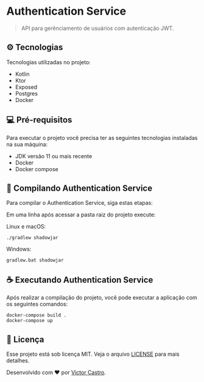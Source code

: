 # Authentication Service

> API para gerênciamento de usuários com autenticação JWT.

## ⚙️ Tecnologias

Tecnologias utilizadas no projeto:

- Kotlin
- Ktor
- Exposed
- Postgres
- Docker

## 💻 Pré-requisitos

Para executar o projeto você precisa ter as seguintes tecnologias instaladas na sua máquina:

- JDK versão 11 ou mais recente
- Docker
- Docker compose

## 🚀 Compilando Authentication Service

Para compilar o Authentication Service, siga estas etapas:

Em uma linha após acessar a pasta raiz do projeto execute:

Linux e macOS:

```
./gradlew shadowjar
```

Windows:

```
gradlew.bat shadowjar
```

## ☕ Executando Authentication Service

Após realizar a compilação do projeto, você pode executar a aplicação com os seguintes comandos:

```
docker-compose build .
docker-compose up
```

## 📝 Licença

Esse projeto está sob licença MIT. Veja o arquivo [LICENSE](LICENSE.md) para mais detalhes.

Desenvolvido com :heart: por [Victor Castro](https://twitter.com/kastrowalker).
